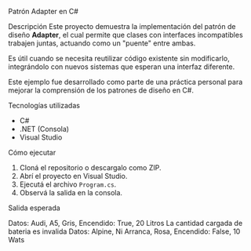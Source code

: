 Patrón Adapter en C#

Descripción
Este proyecto demuestra la implementación del patrón de diseño **Adapter**, el cual permite que clases con interfaces incompatibles trabajen juntas, actuando como un "puente" entre ambas.

Es útil cuando se necesita reutilizar código existente sin modificarlo, integrándolo con nuevos sistemas que esperan una interfaz diferente.

Este ejemplo fue desarrollado como parte de una práctica personal para mejorar la comprensión de los patrones de diseño en C#.

Tecnologías utilizadas
- C#
- .NET (Consola)
- Visual Studio

Cómo ejecutar
1. Cloná el repositorio o descargalo como ZIP.
2. Abrí el proyecto en Visual Studio.
3. Ejecutá el archivo `Program.cs`.
4. Observá la salida en la consola.

Salida esperada

Datos: Audi, A5, Gris, Encendido: True, 20 Litros
La cantidad cargada de bateria es invalida
Datos: Alpine, Ni Arranca, Rosa, Encendido: False, 10 Wats
